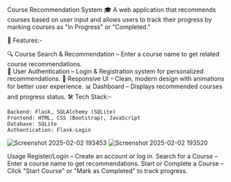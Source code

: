Course Recommendation System 🎓
A web application that recommends courses based on user input and allows users to track their progress by marking courses as "In Progress" or "Completed."

🚀 Features:-

🔍 Course Search & Recommendation – Enter a course name to get related course recommendations.        
👤 User Authentication – Login & Registration system for personalized recommendations.
🎨 Responsive UI – Clean, modern design with animations for better user experience.
📊 Dashboard – Displays recommended courses and progress status.
🛠 Tech Stack:-

    Backend: Flask, SQLAlchemy (SQLite)
    Frontend: HTML, CSS (Bootstrap), JavaScript
    Database: SQLite
    Authentication: Flask-Login
    
  
![Screenshot 2025-02-02 193453](https://github.com/user-attachments/assets/f06f26b3-6499-439c-8882-8cad98b6ecc7)
![Screenshot 2025-02-02 193520](https://github.com/user-attachments/assets/1526716d-cf74-4ca9-8b19-24a89b1eb893)



Usage
Register/Login – Create an account or log in.
Search for a Course – Enter a course name to get recommendations.
Start or Complete a Course – Click "Start Course" or "Mark as Completed" to track progress.
